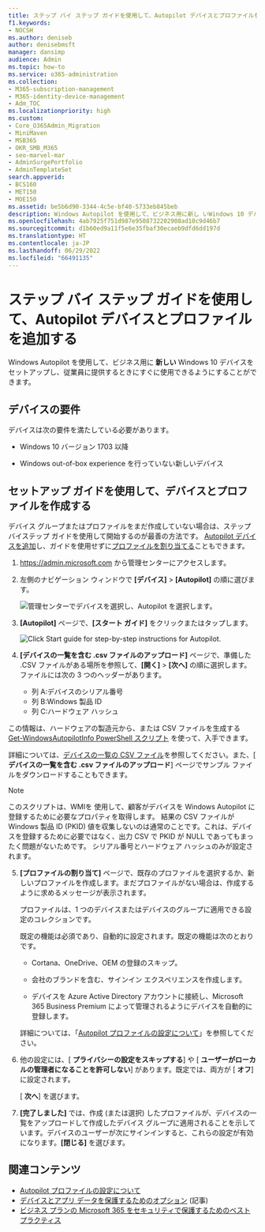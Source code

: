 ```yaml
---
title: ステップ バイ ステップ ガイドを使用して、Autopilot デバイスとプロファイルを追加する
f1.keywords:
- NOCSH
ms.author: deniseb
author: denisebmsft
manager: dansimp
audience: Admin
ms.topic: how-to
ms.service: o365-administration
ms.collection:
- M365-subscription-management
- M365-identity-device-management
- Adm_TOC
ms.localizationpriority: high
ms.custom:
- Core_O365Admin_Migration
- MiniMaven
- MSB365
- OKR_SMB_M365
- seo-marvel-mar
- AdminSurgePortfolio
- AdminTemplateSet
search.appverid:
- BCS160
- MET150
- MOE150
ms.assetid: be5b6d90-3344-4c5e-bf40-5733eb845beb
description: Windows Autopilot を使用して、ビジネス用に新し いWindows 10 デバイスをセットアップし、従業員が使用できるようにする方法を学びます。
ms.openlocfilehash: 4ab7925f751d987e9508732202908ad10c9d46b7
ms.sourcegitcommit: d1b60ed9a11f5e6e35fbaf30ecaeb9dfd6dd197d
ms.translationtype: HT
ms.contentlocale: ja-JP
ms.lasthandoff: 06/29/2022
ms.locfileid: "66491135"
---
```

# <a name="use-this-step-by-step-guide-to-add-autopilot-devices-and-profile"></a>ステップ バイ ステップ ガイドを使用して、Autopilot デバイスとプロファイルを追加する

Windows Autopilot を使用して、ビジネス用に **新しい** Windows 10 デバイスをセットアップし、従業員に提供するときにすぐに使用できるようにすることができます。
  
## <a name="device-requirements"></a>デバイスの要件

デバイスは次の要件を満たしている必要があります。
  
- Windows 10 バージョン 1703 以降

- Windows out-of-box experience を行っていない新しいデバイス

## <a name="use-the-setup-guide-to-add-devices-and-profiles"></a>セットアップ ガイドを使用して、デバイスとプロファイルを作成する

デバイス グループまたはプロファイルをまだ作成していない場合は、ステップバイステップ ガイドを使用して開始するのが最善の方法です。 [Autopilot デバイスを追加](m365bp-create-and-edit-Autopilot-devices.md)し、ガイドを使用せずに[プロファイルを割り当てる](../admin/devices/create-and-edit-Autopilot-profiles.md)こともできます。
  
1. <a href="https://go.microsoft.com/fwlink/p/?linkid=837890" target="_blank">https://admin.microsoft.com</a> から管理センターにアクセスします。

2. 左側のナビゲーション ウィンドウで **[デバイス]** \> **[Autopilot]** の順に選びます。

    ![管理センターでデバイスを選択し、Autopilot を選択します。](../media/Autopilot.png)
  
3. **[Autopilot]** ページで、**[スタート ガイド]** をクリックまたはタップします。

    ![Click Start guide for step-by-step instructions for Autopilot.](../media/31662655-d1e6-437d-87ea-c0dec5da56f7.png)
  
4. **[デバイスの一覧を含む .csv ファイルのアップロード]** ページで、準備した .CSV ファイルがある場所を参照して、**[開く]** \> **[次へ]** の順に選択します。ファイルには次の 3 つのヘッダーがあります。 

    - 列 A:デバイスのシリアル番号
    - 列 B:Windows 製品 ID
    - 列 C:ハードウェア ハッシュ

この情報は、ハードウェアの製造元から、または CSV ファイルを生成する [Get-WindowsAutopilotInfo PowerShell スクリプト](https://www.powershellgallery.com/packages/Get-WindowsAutopilotInfo) を使って、入手できます。

詳細については、[デバイスの一覧の CSV ファイル](../admin/misc/device-list.md)を参照してください。また、[ **デバイスの一覧を含む .csv ファイルのアップロード**] ページでサンプル ファイルをダウンロードすることもできます。

> [!NOTE]
> このスクリプトは、WMIを 使用して、顧客がデバイスを Windows Autopilot に登録するために必要なプロパティを取得します。 結果の CSV ファイルが Windows 製品 ID (PKID) 値を収集しないのは通常のことです。これは、デバイスを登録するために必要ではなく、出力 CSV で PKID が NULL であってもまったく問題がないためです。 シリアル番号とハードウェア ハッシュのみが設定されます。

5. **[プロファイルの割り当て]** ページで、既存のプロファイルを選択するか、新しいプロファイルを作成します。まだプロファイルがない場合は、作成するように求めるメッセージが表示されます。

    プロファイルは、1 つのデバイスまたはデバイスのグループに適用できる設定のコレクションです。

    既定の機能は必須であり、自動的に設定されます。既定の機能は次のとおりです。

    - Cortana、OneDrive、OEM の登録のスキップ。

    - 会社のブランドを含む、サインイン エクスペリエンスを作成します。

    - デバイスを Azure Active Directory アカウントに接続し、Microsoft 365 Business Premium によって管理されるようにデバイスを自動的に登録します。

    詳細については、「[Autopilot プロファイルの設定について](m365bp-Autopilot-profile-settings.md)」を参照してください。

6. 他の設定には、[ **プライバシーの設定をスキップする**] や [ **ユーザーがローカルの管理者になることを許可しない**] があります。既定では、両方が [ **オフ**] に設定されます。

    [ **次へ**] を選びます。

7. **[完了しました]** では、作成 (または選択) したプロファイルが、デバイスの一覧をアップロードして作成したデバイス グループに適用されることを示しています。デバイスのユーザーが次にサインインすると、これらの設定が有効になります。**[閉じる]** を選びます。

## <a name="related-content"></a>関連コンテンツ

- [Autopilot プロファイルの設定について](../business-premium/m365bp-Autopilot-profile-settings.md)
- [デバイスとアプリ データを保護するためのオプション](../admin/devices/choose-device-security.md) (記事)
- [ビジネス プランの Microsoft 365 をセキュリティで保護するためのベスト プラクティス](../admin/security-and-compliance/secure-your-business-data.md)
